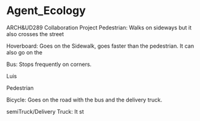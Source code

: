 # Agent_Ecology
 ARCH&UD289 Collaboration Project
Pedestrian: Walks on sideways but it also crosses the street           

Hoverboard: Goes on the Sidewalk, goes faster than the pedestrian. It can also go on the

Bus: Stops frequently on corners.

 
Luis

Pedestrian

Bicycle:  Goes on the road with the bus and the delivery truck.

semiTruck/Delivery Truck: It st
